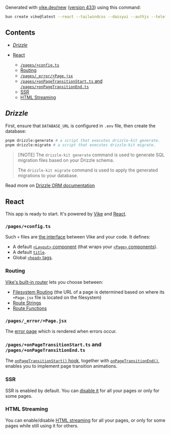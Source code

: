 Generated with [vike.dev/new](https://vike.dev/new) ([version 433](https://www.npmjs.com/package/create-vike/v/0.0.433)) using this command:

```sh
bun create vike@latest --react --tailwindcss --daisyui --authjs --telefunc --hono --drizzle --eslint
```

## Contents

* [*Drizzle*](#drizzle)

* [React](#react)

  * [`/pages/+config.ts`](#pagesconfigts)
  * [Routing](#routing)
  * [`/pages/_error/+Page.jsx`](#pages_errorpagejsx)
  * [`/pages/+onPageTransitionStart.ts` and `/pages/+onPageTransitionEnd.ts`](#pagesonpagetransitionstartts-and-pagesonpagetransitionendts)
  * [SSR](#ssr)
  * [HTML Streaming](#html-streaming)

## *Drizzle*

First, ensure that `DATABASE_URL` is configured in `.env` file, then create the database:

```bash
pnpm drizzle:generate # a script that executes drizzle-kit generate.
pnpm drizzle:migrate # a script that executes drizzle-kit migrate.
```

> \[!NOTE]
> The `drizzle-kit generate` command is used to generate SQL migration files based on your Drizzle schema.
>
> The `drizzle-kit migrate` command is used to apply the generated migrations to your database.

Read more on [Drizzle ORM documentation](https://orm.drizzle.team/docs/overview)

## React

This app is ready to start. It's powered by [Vike](https://vike.dev) and [React](https://react.dev/learn).

### `/pages/+config.ts`

Such `+` files are [the interface](https://vike.dev/config) between Vike and your code. It defines:

* A default [`<Layout>` component](https://vike.dev/Layout) (that wraps your [`<Page>` components](https://vike.dev/Page)).
* A default [`title`](https://vike.dev/title).
* Global [`<head>` tags](https://vike.dev/head-tags).

### Routing

[Vike's built-in router](https://vike.dev/routing) lets you choose between:

* [Filesystem Routing](https://vike.dev/filesystem-routing) (the URL of a page is determined based on where its `+Page.jsx` file is located on the filesystem)
* [Route Strings](https://vike.dev/route-string)
* [Route Functions](https://vike.dev/route-function)

### `/pages/_error/+Page.jsx`

The [error page](https://vike.dev/error-page) which is rendered when errors occur.

### `/pages/+onPageTransitionStart.ts` and `/pages/+onPageTransitionEnd.ts`

The [`onPageTransitionStart()` hook](https://vike.dev/onPageTransitionStart), together with [`onPageTransitionEnd()`](https://vike.dev/onPageTransitionEnd), enables you to implement page transition animations.

### SSR

SSR is enabled by default. You can [disable it](https://vike.dev/ssr) for all your pages or only for some pages.

### HTML Streaming

You can enable/disable [HTML streaming](https://vike.dev/stream) for all your pages, or only for some pages while still using it for others.

